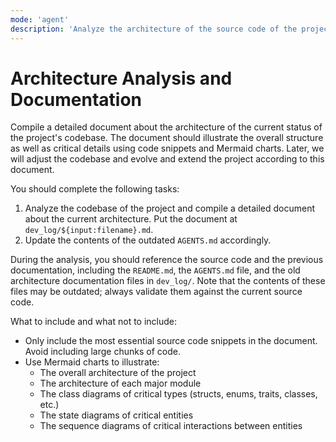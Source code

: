 ```yaml
---
mode: 'agent'
description: 'Analyze the architecture of the source code of the project and compile a detailed document about it.'
---
```


# Architecture Analysis and Documentation

Compile a detailed document about the architecture of the current status of the project's codebase. The document should illustrate the overall structure as well as critical details using code snippets and Mermaid charts. Later, we will adjust the codebase and evolve and extend the project according to this document.

You should complete the following tasks:

1. Analyze the codebase of the project and compile a detailed document about the current architecture. Put the document at `dev_log/${input:filename}.md`.
2. Update the contents of the outdated `AGENTS.md` accordingly.

During the analysis, you should reference the source code and the previous documentation, including the `README.md`, the `AGENTS.md` file, and the old architecture documentation files in `dev_log/`. Note that the contents of these files may be outdated; always validate them against the current source code.

What to include and what not to include:

- Only include the most essential source code snippets in the document. Avoid including large chunks of code.
- Use Mermaid charts to illustrate:
    - The overall architecture of the project
    - The architecture of each major module
    - The class diagrams of critical types (structs, enums, traits, classes, etc.)
    - The state diagrams of critical entities
    - The sequence diagrams of critical interactions between entities
